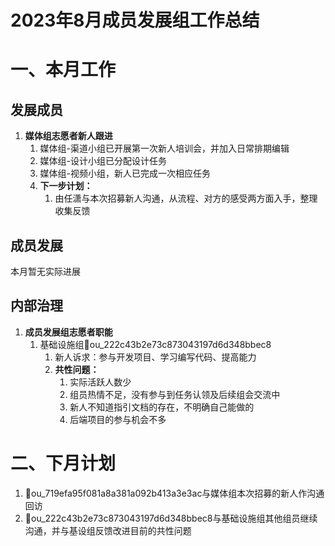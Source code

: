 # 2023年8月成员发展组工作总结

# 一、本月工作

## 发展成员

1.  **媒体组志愿者新人跟进**
    1.  媒体组-渠道小组已开展第一次新人培训会，并加入日常排期编辑
    2.  媒体组-设计小组已分配设计任务
    3.  媒体组-视频小组，新人已完成一次相应任务
    4.  **下一步计划：**
        1.  由任潇与本次招募新人沟通，从流程、对方的感受两方面入手，整理收集反馈

## 成员发展

本月暂无实际进展

## 内部治理

1.  **成员发展组志愿者职能**
    1.  基础设施组👤ou_222c43b2e73c873043197d6d348bbec8
        1.  新人诉求：参与开发项目、学习编写代码、提高能力
        2.  **共性问题：**
            1.  实际活跃人数少
            2.  组员热情不足，没有参与到任务认领及后续组会交流中
            3.  新人不知道指引文档的存在，不明确自己能做的
            4.  后端项目的参与机会不多

# 二、下月计划

1.  👤ou_719efa95f081a8a381a092b413a3e3ac与媒体组本次招募的新人作沟通回访
2.  👤ou_222c43b2e73c873043197d6d348bbec8与基础设施组其他组员继续沟通，并与基设组反馈改进目前的共性问题